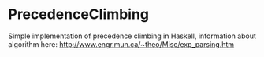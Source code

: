 PrecedenceClimbing
==================

Simple implementation of precedence climbing in Haskell, information about algorithm here: http://www.engr.mun.ca/~theo/Misc/exp_parsing.htm
